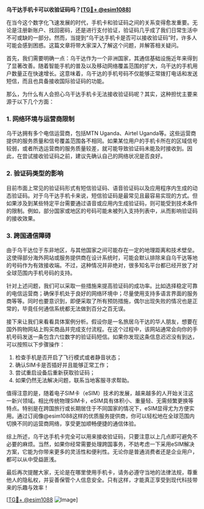 **乌干达手机卡可以收验证码吗？[[TG💪+ @esim1088](https://t.me/s/esim1088)]**

在当今这个数字化飞速发展的时代，手机卡和验证码之间的关系变得愈发重要。无论是注册新账户、找回密码，还是进行支付验证，验证码几乎成了我们日常生活中不可或缺的一部分。然而，当提到“乌干达手机卡是否可以接收验证码”时，许多人可能会感到困惑。这篇文章将带大家深入了解这个问题，并解答相关疑问。

首先，我们需要明确一点：乌干达作为一个非洲国家，其通信基础设施近年来得到了显著改善。随着智能手机的普及以及移动网络覆盖范围的扩大，乌干达的手机用户数量正在快速增长。这意味着，乌干达的手机号码不仅能够正常拨打电话和发送短信，而且也具备接收国际验证码的功能。

那么，为什么有人会担心乌干达手机卡无法接收验证码呢？其实，这种担忧主要来源于以下几个方面：

### 1. 网络环境与运营商限制

乌干达拥有多个电信运营商，包括MTN Uganda、Airtel Uganda等。这些运营商提供的服务质量和信号覆盖范围各不相同。如果某位用户的手机卡所在的区域信号较弱，或者所选运营商的服务质量较差，就可能导致验证码未能及时接收到。因此，在尝试接收验证码之前，建议先确认自己的网络状况是否良好。

### 2. 验证码类型的影响

目前市面上常见的验证码形式有短信验证码、语音验证码以及应用程序内生成的动态验证码。对于乌干达手机卡来说，短信验证码是最常见且最容易实现的方式。但如果涉及到某些特定平台需要通过语音或应用内生成验证码，则可能受到技术条件的限制。例如，部分国家或地区的号码可能未被列入支持列表中，从而影响验证码的接收效果。

### 3. 跨国通信障碍

由于乌干达位于东非地区，与其他国家之间可能存在一定的地理距离和技术壁垒。这使得部分海外网站或服务提供商在设计系统时，可能会默认排除来自乌干达等地的号码作为有效接收端。不过，这种情况并非绝对，很多知名平台都已经开放了对全球范围内手机号码的支持。

针对上述问题，我们可以采取一些措施来提高验证码的成功率。比如选择稳定可靠的电信运营商；确保手机处于良好的网络环境中；尽量使用支持多语言界面的服务商等等。同时也要意识到，即便采取了所有预防措施，偶尔出现失败的情况也是正常的，毕竟任何通信系统都无法做到百分之百无误。

接下来让我们来看看具体案例分析。假设你是一名旅居乌干达的华人朋友，想要在国外购物网站上购买商品并完成支付流程。在这个过程中，该网站通常会向你的手机号码发送一条包含六位数字的验证码短信。如果你发现这条信息迟迟没有到达，可以按照以下步骤操作：

1. 检查手机是否开启了飞行模式或者静音状态；
2. 确认SIM卡是否插好并且能够正常工作；
3. 尝试重启设备后重新获取验证码；
4. 如果仍然无法解决问题，联系当地客服寻求帮助。

值得注意的是，随着电子SIM卡（eSIM）技术的发展，越来越多的人开始关注这一新兴领域。相比传统物理SIM卡，eSIM具有体积小、重量轻、无需频繁更换等特点。特别是在跨国旅行或长期居住于不同国家的情况下，eSIM显得尤为方便实用。通过订阅像@esim1088这样的优质服务提供商，你可以轻松地在全球范围内切换不同的运营商网络，享受更加顺畅便捷的通信体验。

综上所述，乌干达手机卡完全可以用来接收验证码，只要注意以上几点即可避免不必要的麻烦。当然，如果你经常需要处理跨国事务，不妨考虑一下采用eSIM解决方案，它能为你带来更多的灵活性和便利性。无论你是普通消费者还是企业用户，都可以从中受益匪浅。

最后再次提醒大家，无论是在哪里使用手机卡，请务必遵守当地的法律法规，尊重他人的隐私权，并妥善保管个人信息安全。只有这样，才能真正享受到现代科技带来的乐趣与效率！

[[TG💪+ @esim1088](https://t.me/s/esim1088) ![Image](https://i.postimg.cc/4NQfJmqS/Snipaste-2025-05-13-00-14-12.png)]